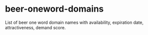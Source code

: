 # beer-oneword-domains
List of beer one word domain names with availability, expiration date, attractiveness, demand score.
